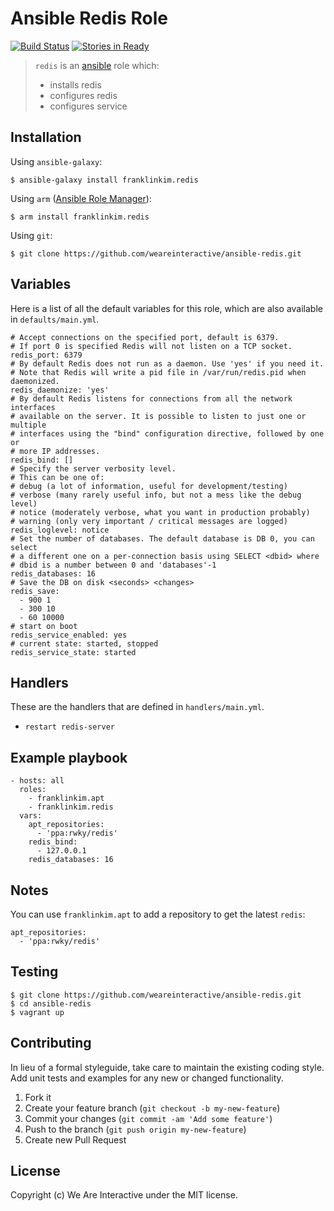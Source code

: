 # Ansible Redis Role

[![Build Status](https://travis-ci.org/weareinteractive/ansible-redis.png?branch=master)](https://travis-ci.org/weareinteractive/ansible-redis)
[![Stories in Ready](https://badge.waffle.io/weareinteractive/ansible-redis.svg?label=ready&title=Ready)](http://waffle.io/weareinteractive/ansible-redis)

> `redis` is an [ansible](http://www.ansible.com) role which: 
> 
> * installs redis
> * configures redis
> * configures service

## Installation

Using `ansible-galaxy`:

```
$ ansible-galaxy install franklinkim.redis
```

Using `arm` ([Ansible Role Manager](https://github.com/mirskytech/ansible-role-manager/)):

```
$ arm install franklinkim.redis
```

Using `git`:

```
$ git clone https://github.com/weareinteractive/ansible-redis.git
```

## Variables

Here is a list of all the default variables for this role, which are also available in `defaults/main.yml`.

```
# Accept connections on the specified port, default is 6379.
# If port 0 is specified Redis will not listen on a TCP socket.
redis_port: 6379
# By default Redis does not run as a daemon. Use 'yes' if you need it.
# Note that Redis will write a pid file in /var/run/redis.pid when daemonized.
redis_daemonize: 'yes'
# By default Redis listens for connections from all the network interfaces
# available on the server. It is possible to listen to just one or multiple
# interfaces using the "bind" configuration directive, followed by one or
# more IP addresses.
redis_bind: []
# Specify the server verbosity level.
# This can be one of:
# debug (a lot of information, useful for development/testing)
# verbose (many rarely useful info, but not a mess like the debug level)
# notice (moderately verbose, what you want in production probably)
# warning (only very important / critical messages are logged)
redis_loglevel: notice
# Set the number of databases. The default database is DB 0, you can select
# a different one on a per-connection basis using SELECT <dbid> where
# dbid is a number between 0 and 'databases'-1
redis_databases: 16
# Save the DB on disk <seconds> <changes>
redis_save:
  - 900 1
  - 300 10
  - 60 10000
# start on boot
redis_service_enabled: yes
# current state: started, stopped
redis_service_state: started
```

## Handlers

These are the handlers that are defined in `handlers/main.yml`.

* `restart redis-server` 

## Example playbook

```
- hosts: all
  roles:
    - franklinkim.apt
    - franklinkim.redis
  vars:
    apt_repositories:
      - 'ppa:rwky/redis'
    redis_bind:
      - 127.0.0.1
    redis_databases: 16
```

## Notes

You can use `franklinkim.apt` to add a repository to get the latest `redis`:

```
apt_repositories:
  - 'ppa:rwky/redis'
```

## Testing

```
$ git clone https://github.com/weareinteractive/ansible-redis.git
$ cd ansible-redis
$ vagrant up
```

## Contributing
In lieu of a formal styleguide, take care to maintain the existing coding style. Add unit tests and examples for any new or changed functionality.

1. Fork it
2. Create your feature branch (`git checkout -b my-new-feature`)
3. Commit your changes (`git commit -am 'Add some feature'`)
4. Push to the branch (`git push origin my-new-feature`)
5. Create new Pull Request

## License
Copyright (c) We Are Interactive under the MIT license.
